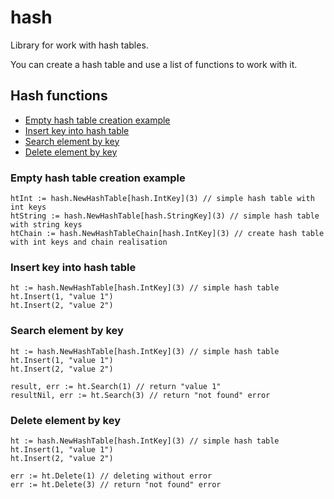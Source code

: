hash
=======================
Library for work with hash tables.

You can create a hash table and use a list of functions to work with it.

## Hash functions
- [Empty hash table creation example](#empty-hash-table-creation-example)
- [Insert key into hash table](#insert-key-into-hash-table)
- [Search element by key](#search-element-by-key)
- [Delete element by key](#delete-element-by-key)

### Empty hash table creation example
```
htInt := hash.NewHashTable[hash.IntKey](3) // simple hash table with int keys
htString := hash.NewHashTable[hash.StringKey](3) // simple hash table with string keys
htChain := hash.NewHashTableChain[hash.IntKey](3) // create hash table with int keys and chain realisation
```

### Insert key into hash table
```
ht := hash.NewHashTable[hash.IntKey](3) // simple hash table
ht.Insert(1, "value 1")
ht.Insert(2, "value 2")
```

### Search element by key
```
ht := hash.NewHashTable[hash.IntKey](3) // simple hash table
ht.Insert(1, "value 1")
ht.Insert(2, "value 2")

result, err := ht.Search(1) // return "value 1"
resultNil, err := ht.Search(3) // return "not found" error
```

### Delete element by key
```
ht := hash.NewHashTable[hash.IntKey](3) // simple hash table
ht.Insert(1, "value 1")
ht.Insert(2, "value 2")

err := ht.Delete(1) // deleting without error
err := ht.Delete(3) // return "not found" error
```
